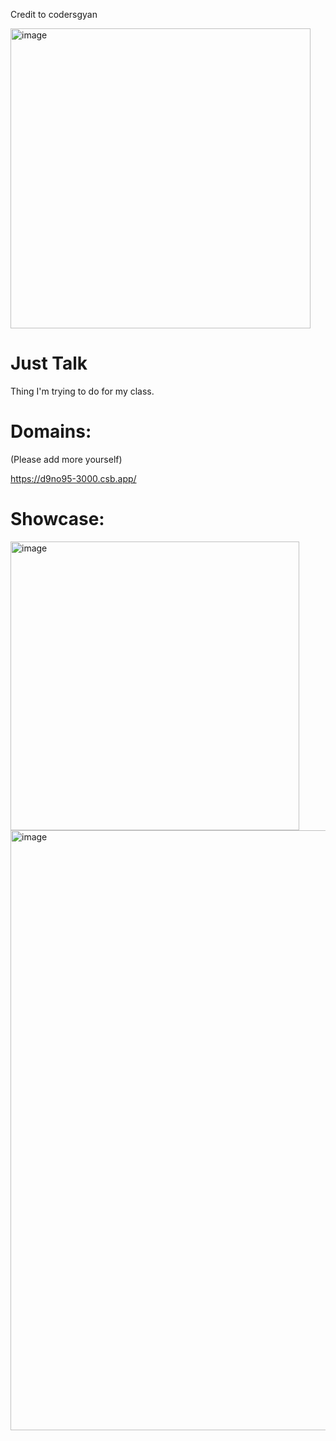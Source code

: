 Credit to codersgyan

<img width="480" alt="image" src="https://user-images.githubusercontent.com/119009502/229353169-a82eca9e-344c-4348-a83d-f5b6d5a9696b.png">


# Just Talk



Thing I'm trying to do for my class.

# Domains:

(Please add more yourself)

https://d9no95-3000.csb.app/

# Showcase:

<img width="462" alt="image" src="https://user-images.githubusercontent.com/119009502/229313338-ed83e436-3c1a-4e9d-9a38-017f6c6d3c65.png">

<img width="960" alt="image" src="https://user-images.githubusercontent.com/119009502/229353087-09d6d692-9551-4060-8ee5-0960c6456b75.png">

